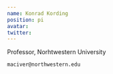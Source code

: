 ```yaml
---
name: Konrad Kording
position: pi
avatar: 
twitter: 
---
```


Professor, Norhtwestern University<br>

<i class="fa fa-envelope-o"></i> `maciver@northwestern.edu`
